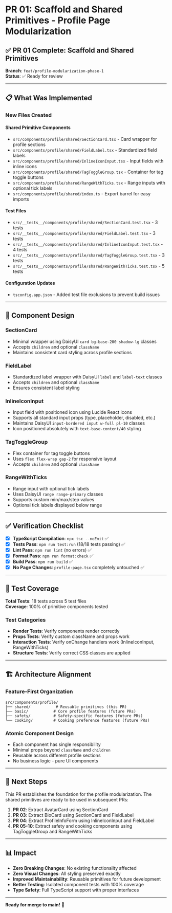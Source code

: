 # PR 01: Scaffold and Shared Primitives - Profile Page Modularization

## ✅ **PR 01 Complete: Scaffold and Shared Primitives**

**Branch**: `feat/profile-modularization-phase-1`  
**Status**: ✅ Ready for review

---

## 📋 **What Was Implemented**

### **New Files Created**

#### **Shared Primitive Components**

- `src/components/profile/shared/SectionCard.tsx` - Card wrapper for profile sections
- `src/components/profile/shared/FieldLabel.tsx` - Standardized field labels
- `src/components/profile/shared/InlineIconInput.tsx` - Input fields with inline icons
- `src/components/profile/shared/TagToggleGroup.tsx` - Container for tag toggle buttons
- `src/components/profile/shared/RangeWithTicks.tsx` - Range inputs with optional tick labels
- `src/components/profile/shared/index.ts` - Export barrel for easy imports

#### **Test Files**

- `src/__tests__/components/profile/shared/SectionCard.test.tsx` - 3 tests
- `src/__tests__/components/profile/shared/FieldLabel.test.tsx` - 3 tests
- `src/__tests__/components/profile/shared/InlineIconInput.test.tsx` - 4 tests
- `src/__tests__/components/profile/shared/TagToggleGroup.test.tsx` - 3 tests
- `src/__tests__/components/profile/shared/RangeWithTicks.test.tsx` - 5 tests

#### **Configuration Updates**

- `tsconfig.app.json` - Added test file exclusions to prevent build issues

---

## 🎯 **Component Design**

### **SectionCard**

- Minimal wrapper using DaisyUI `card bg-base-200 shadow-lg` classes
- Accepts `children` and optional `className`
- Maintains consistent card styling across profile sections

### **FieldLabel**

- Standardized label wrapper with DaisyUI `label` and `label-text` classes
- Accepts `children` and optional `className`
- Ensures consistent label styling

### **InlineIconInput**

- Input field with positioned icon using Lucide React icons
- Supports all standard input props (type, placeholder, disabled, etc.)
- Maintains DaisyUI `input-bordered input w-full pl-10` classes
- Icon positioned absolutely with `text-base-content/40` styling

### **TagToggleGroup**

- Flex container for tag toggle buttons
- Uses `flex flex-wrap gap-2` for responsive layout
- Accepts `children` and optional `className`

### **RangeWithTicks**

- Range input with optional tick labels
- Uses DaisyUI `range range-primary` classes
- Supports custom min/max/step values
- Optional tick labels displayed below range

---

## ✅ **Verification Checklist**

- [x] **TypeScript Compilation**: `npx tsc --noEmit` ✅
- [x] **Tests Pass**: `npm run test:run` (18/18 tests passing) ✅
- [x] **Lint Pass**: `npm run lint` (no errors) ✅
- [x] **Format Pass**: `npm run format:check` ✅
- [x] **Build Pass**: `npm run build` ✅
- [x] **No Page Changes**: `profile-page.tsx` completely untouched ✅

---

## 🧪 **Test Coverage**

**Total Tests**: 18 tests across 5 test files  
**Coverage**: 100% of primitive components tested

### **Test Categories**

- **Render Tests**: Verify components render correctly
- **Props Tests**: Verify custom className and props work
- **Interaction Tests**: Verify onChange handlers work (InlineIconInput, RangeWithTicks)
- **Structure Tests**: Verify correct CSS classes are applied

---

## 🏗️ **Architecture Alignment**

### **Feature-First Organization**

```
src/components/profile/
├── shared/           # Reusable primitives (this PR)
├── basic/           # Core profile features (future PRs)
├── safety/          # Safety-specific features (future PRs)
└── cooking/         # Cooking preference features (future PRs)
```

### **Atomic Component Design**

- Each component has single responsibility
- Minimal props beyond `className` and `children`
- Reusable across different profile sections
- No business logic - pure UI components

---

## 🚀 **Next Steps**

This PR establishes the foundation for the profile modularization. The shared primitives are ready to be used in subsequent PRs:

1. **PR 02**: Extract AvatarCard using SectionCard
2. **PR 03**: Extract BioCard using SectionCard and FieldLabel
3. **PR 04**: Extract ProfileInfoForm using InlineIconInput and FieldLabel
4. **PR 05-10**: Extract safety and cooking components using TagToggleGroup and RangeWithTicks

---

## 📊 **Impact**

- **Zero Breaking Changes**: No existing functionality affected
- **Zero Visual Changes**: All styling preserved exactly
- **Improved Maintainability**: Reusable primitives for future development
- **Better Testing**: Isolated component tests with 100% coverage
- **Type Safety**: Full TypeScript support with proper interfaces

---

**Ready for merge to main!** 🎉
